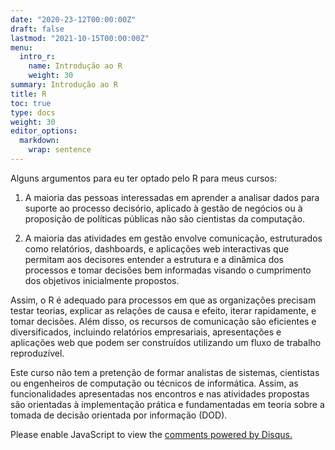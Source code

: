 ```yaml
---
date: "2020-23-12T00:00:00Z"
draft: false
lastmod: "2021-10-15T00:00:00Z"
menu:
  intro_r:
    name: Introdução ao R
    weight: 30
summary: Introdução ao R
title: R
toc: true
type: docs
weight: 30
editor_options: 
  markdown: 
    wrap: sentence
---
```


Alguns argumentos para eu ter optado pelo R para meus cursos:

1. A maioria das pessoas interessadas em aprender a analisar dados para suporte ao processo decisório, aplicado à gestão de negócios ou à proposição de políticas públicas não são cientistas da computação. 

2. A maioria das atividades em gestão envolve comunicação, estruturados como relatórios, dashboards, e aplicações web interactivas que permitam aos decisores entender a estrutura e a dinâmica dos processos e tomar decisões bem informadas visando o cumprimento dos objetivos inicialmente propostos.

Assim, o R é adequado para processos em que as organizações precisam testar teorias, explicar as relações de causa e efeito, iterar rapidamente, e tomar decisões. Além disso, os recursos de comunicação são eficientes e diversificados, incluindo relatórios empresariais, apresentações e aplicações web que podem ser construídos utilizando um fluxo de trabalho reproduzível.

Este curso não tem a pretenção de formar analistas de sistemas, cientistas ou engenheiros de computação ou técnicos de informática. Assim, as funcionalidades apresentadas nos encontros e nas atividades propostas são orientadas à implementação prática e fundamentadas em teoria sobre a tomada de decisão orientada por informação (DOD). 





<div id="disqus_thread"></div>
<script>
    /**
    *  RECOMMENDED CONFIGURATION VARIABLES: EDIT AND UNCOMMENT THE SECTION BELOW TO INSERT DYNAMIC VALUES FROM YOUR PLATFORM OR CMS.
    *  LEARN WHY DEFINING THESE VARIABLES IS IMPORTANT: https://disqus.com/admin/universalcode/#configuration-variables    */
    /*
    var disqus_config = function () {
    this.page.url = PAGE_URL;  // Replace PAGE_URL with your page's canonical URL variable
    this.page.identifier = PAGE_IDENTIFIER; // Replace PAGE_IDENTIFIER with your page's unique identifier variable
    };
    */
    (function() { // DON'T EDIT BELOW THIS LINE
    var d = document, s = d.createElement('script');
    s.src = 'https://https-places-research-github-io-places.disqus.com/embed.js';
    s.setAttribute('data-timestamp', +new Date());
    (d.head || d.body).appendChild(s);
    })();
</script>
<noscript>Please enable JavaScript to view the <a href="https://disqus.com/?ref_noscript">comments powered by Disqus.</a></noscript>

<script id="dsq-count-scr" src="//https-places-research-github-io-places.disqus.com/count.js" async></script>


